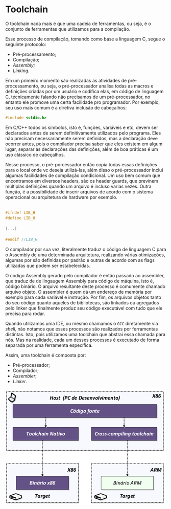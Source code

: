 # Toolchain

O toolchain nada mais é que uma cadeia de ferramentas, ou seja, é o conjunto de ferramentas que utilizamos para a compilação.

Esse processo de compilação, tomando como base a linguagem C, segue o seguinte protocolo:

* Pré-processamento;
* Compilação;
* _Assembly;_
* _Linking._

Em um primeiro momento são realizadas as atividades de pré-processamento, ou seja,  o pré-processador analisa todas as macros e definições criadas por um usuário e codifica elas, em código de linguagem C, técnicamente falando não precisamos de um pré-processador, no entanto ele promove uma certa facilidade pro programador. Por exemplo, seu uso mais comum é a diretiva inclusão de cabeçalhos:

```c
#include <stdio.h>
```

Em C/C++ todos os símbolos, isto é, funções, variáveis e etc, devem ser declarados antes de serem definitivamente utilizados pelo programa.  Eles não precisam necessariamente serem definidos, mas a declaração deve ocorrer antes, pois o compilador precisa saber que eles existem em algum lugar, separar as declarações das definições, além de boa práticas é um uso clássico de cabeçalhos.

Nesse processo, o pré-porcessador então copia todas essas definições para o local onde vc deseja utilizá-las, além disso o pré-processador inclui algumas facilidades de compilação condicional. Um uso bem comum que encontramos em diversos headers, são os header guards, que previnem múltiplas definições quando um arquivo é incluso varias vezes. Outra função, é a possibilidade de inserir arquivos de acordo com o sistema operacional ou arquitetura de hardware por exemplo.

```c

#ifndef LIB_H
#define LIB_H

[...]

#endif //LIB_H
```

O compilador por sua vez, literalmente traduz o código de linguagem C para o Assembly de uma determinada arquitetura, realizando várias otimizações, algumas por são definidas por padrão e outras de acordo com as flags utilizadas que podem ser estabelecidas. 

O código Assembly gerado pelo compilador é então passado ao assembler, que traduz de de lingaugem Assembly para código de máquina, isto é, código binário. O arquivo resultante deste processo é  comumente chamado arquivo objeto. O assembler é quem dá um endereço de memória por exemplo para cada variável e instrução. Por fim, os arquivos objetos tanto do seu código quanto aqueles de bibliotecas, são linkados ou agregados pelo linker que finalmente produz seu código executável com tudo que ele precisa para rodar.

Quando utilizamos uma IDE, ou mesmo chamamos o `GCC` diretamente via _shell,_ não notamos que esses processos são realizados por ferramentas distintas. Isto, pois utilizamos uma toolchain que abstrai essa chamada para nós. Mas na realidade, cada um desses processos é executado de forma separada por uma ferramenta específica.

Assim, uma toolchain é composta por:

* Pré-processador;
* Compilador;
* _Assembler_;
* _Linker_.

![](../.gitbook/assets/image%20%282%29.png)





